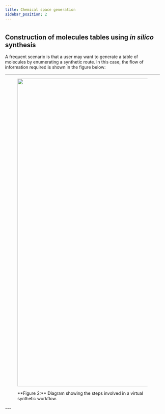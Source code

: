 ```yaml
---
title: Chemical space generation
sidebar_position: 2
---
```

#
## Construction of molecules tables using *in silico* synthesis

A frequent scenario is that a user may want to generate a table of molecules by enumerating a synthetic route. In this case, the flow of information required is shown in the figure below:

---
<figure>
  <p align="center">
  <img src="/TidyScreen_v2_docs_new/img/synthesis_pipeline.png" alt="Description of image" width="1000"/>
  <figcaption>**Figure 2:** Diagram showing the steps involved in a virtual synthetic workflow.</figcaption>
  </p>
</figure>
---